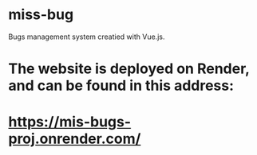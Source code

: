 # miss-bug
Bugs management system creatied with Vue.js.

The website is deployed on Render, and can be found in this address:
===================================
https://mis-bugs-proj.onrender.com/
===================================

